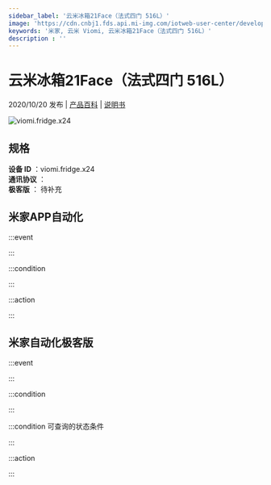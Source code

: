 ```yaml
---
sidebar_label: '云米冰箱21Face（法式四门 516L）'
image: 'https://cdn.cnbj1.fds.api.mi-img.com/iotweb-user-center/developer_1679048833939ZOYGZV4h.png?GalaxyAccessKeyId=AKVGLQWBOVIRQ3XLEW&Expires=9223372036854775807&Signature=ptB53g7pH64/fVPaPyPQgqA40QE='
keywords: '米家, 云米 Viomi, 云米冰箱21Face（法式四门 516L）'
description : ''
---
```

# 云米冰箱21Face（法式四门 516L）

2020/10/20 发布 | [产品百科](https://home.mi.com/webapp/content/baike/product/index.html?model=viomi.fridge.x24/) | [说明书](https://home.mi.com/views/introduction.html?model=viomi.fridge.x24&region=cn)

![viomi.fridge.x24](https://cdn.cnbj1.fds.api.mi-img.com/iotweb-user-center/developer_1679048833939ZOYGZV4h.png?GalaxyAccessKeyId=AKVGLQWBOVIRQ3XLEW&Expires=9223372036854775807&Signature=ptB53g7pH64/fVPaPyPQgqA40QE=)

## 规格  
> 
**设备 ID** ：viomi.fridge.x24  
**通讯协议** ：  
**极客版**  ： 待补充 


## 米家APP自动化  

:::event  

:::

:::condition  

:::

:::action   

:::

## 米家自动化极客版  

:::event  

:::

:::condition  

:::

:::condition 可查询的状态条件  

:::

:::action  

:::

        
